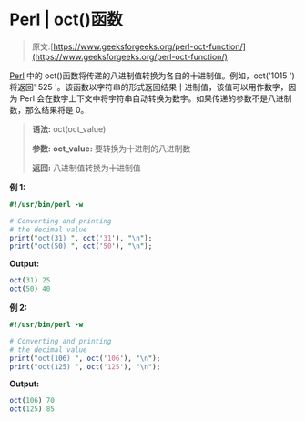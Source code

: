 # Perl | oct()函数

> 原文:[https://www.geeksforgeeks.org/perl-oct-function/](https://www.geeksforgeeks.org/perl-oct-function/)

[Perl](https://www.geeksforgeeks.org/introduction-to-perl/) 中的 oct()函数将传递的八进制值转换为各自的十进制值。例如，oct('1015 ')将返回' 525 '。该函数以字符串的形式返回结果十进制值，该值可以用作数字，因为 Perl 会在数字上下文中将字符串自动转换为数字。如果传递的参数不是八进制数，那么结果将是 0。

> **语法:** oct(oct_value)
> 
> **参数:**
> **oct_value:** 要转换为十进制的八进制数
> 
> **返回:**
> 八进制值转换为十进制值

**例 1:**

```perl
#!/usr/bin/perl -w

# Converting and printing 
# the decimal value
print("oct(31) ", oct('31'), "\n");
print("oct(50) ", oct('50'), "\n");
```

**Output:**

```perl
oct(31) 25
oct(50) 40

```

**例 2:**

```perl
#!/usr/bin/perl -w

# Converting and printing 
# the decimal value
print("oct(106) ", oct('106'), "\n");
print("oct(125) ", oct('125'), "\n");
```

**Output:**

```perl
oct(106) 70
oct(125) 85

```